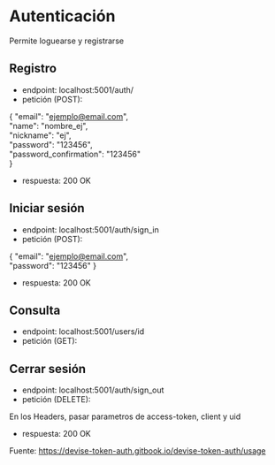 # Autenticación

Permite loguearse y registrarse

## Registro

* endpoint: localhost:5001/auth/
* petición (POST):

{
  "email": "ejemplo@email.com",  
  "name": "nombre_ej",  
  "nickname": "ej",  
  "password": "123456",  
  "password_confirmation": "123456"  
}
* respuesta: 200 OK

## Iniciar sesión

* endpoint: localhost:5001/auth/sign_in
* petición (POST):

{
  "email": "ejemplo@email.com",  
  "password": "123456"
}
* respuesta: 200 OK

## Consulta
* endpoint: localhost:5001/users/id
* petición (GET):

## Cerrar sesión
* endpoint: localhost:5001/auth/sign_out
* petición (DELETE):

En los Headers, pasar parametros de access-token, client y uid
* respuesta: 200 OK

Fuente: https://devise-token-auth.gitbook.io/devise-token-auth/usage
